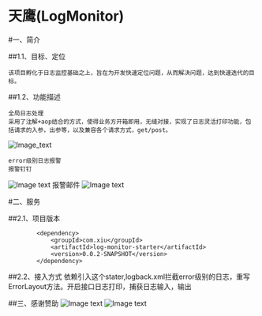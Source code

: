 # 天鹰(LogMonitor)

#一、简介

##1.1、目标、定位

    该项目孵化于日志监控基础之上，旨在为开发快速定位问题，从而解决问题，达到快速迭代的目标。

##1.2、功能描述

    全局日志处理
    采用了注解+aop结合的方式，使得业务方开箱即用，无缝对接，实现了日志灵活打印功能，包括请求的入参，出参等，以及兼容各个请求方式，get/post。
   ![Image_text](https://img-blog.csdnimg.cn/20190913115226590.png?x-oss-process=image/watermark,type_ZmFuZ3poZW5naGVpdGk,shadow_10,text_aHR0cHM6Ly9ibG9nLmNzZG4ubmV0L3J1YmVuOTUwMDE=,size_16,color_FFFFFF,t_70)
    
    error级别日志报警
    报警钉钉
   ![Image text](https://img-blog.csdnimg.cn/20190912223045719.png?x-oss-process=image/watermark,type_ZmFuZ3poZW5naGVpdGk,shadow_10,text_aHR0cHM6Ly9ibG9nLmNzZG4ubmV0L3J1YmVuOTUwMDE=,size_16,color_FFFFFF,t_70)
    报警邮件
   ![Image text](https://img-blog.csdnimg.cn/20190912223109434.png?x-oss-process=image/watermark,type_ZmFuZ3poZW5naGVpdGk,shadow_10,text_aHR0cHM6Ly9ibG9nLmNzZG4ubmV0L3J1YmVuOTUwMDE=,size_16,color_FFFFFF,t_70)

#二、服务

##2.1、项目版本

            <dependency>
                <groupId>com.xiu</groupId>
                <artifactId>log-monitor-starter</artifactId>
                <version>0.0.2-SNAPSHOT</version>
            </dependency>
    
 
##2.2、接入方式
    依赖引入这个stater,logback.xml拦截error级别的日志，重写ErrorLayout方法。开启接口日志打印，捕获日志输入，输出

##三、感谢赞助
![Image text](https://img-blog.csdnimg.cn/20190913114759984.png?x-oss-process=image/watermark,type_ZmFuZ3poZW5naGVpdGk,shadow_10,text_aHR0cHM6Ly9ibG9nLmNzZG4ubmV0L3J1YmVuOTUwMDE=,size_16,color_FFFFFF,t_70)
![Image text](https://img-blog.csdnimg.cn/20190913114830413.png?x-oss-process=image/watermark,type_ZmFuZ3poZW5naGVpdGk,shadow_10,text_aHR0cHM6Ly9ibG9nLmNzZG4ubmV0L3J1YmVuOTUwMDE=,size_16,color_FFFFFF,t_70)

 
 
 


